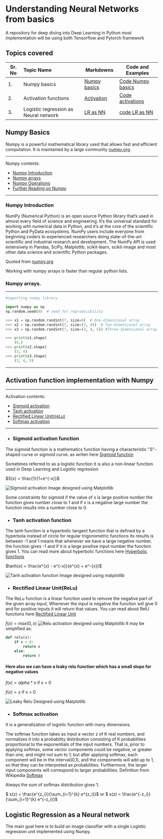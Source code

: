 # Understanding Neural Networks from basics

A repository for deep diving into Deep Learning in Python most implementation will be using both Tensorflow and Pytorch framework

<a name='0'></a>

## Topics covered

| Sr. No | Topic Name                            | Markdowns                           | Code and Examples               |
|--------|:--------------------------------------|-------------------------------------|---------------------------------|
| 1.     | Numpy basics           | [Numpy basics](#1) | [Code Numpy basics](Basic_Numpy.ipynb) |
| 2.     | Activation functions                  | [Activation](#2) | [Code activations](Activations) |
| 3.     | Logistic regression as Neural network | [LR as NN](#3)               | [code LR as NN](Log_regression_from_Deeplearning.ipynb)|

<a name='1'></a>

## Numpy Basics

Numpy is a powerful mathematical library used that allows fast and efficient computation. It is maintained by a large community [numpy.org](www.numpy.org).

*****
Numpy contents:

* [Numpy Introduction](#1_1)
* [Numpy arrays](#1_2)
* [Numpy Operations](#1_3)
* [Further Reading on Numpy](#1_4)

*****

<a name='1_1'></a>

### Numpy Introduction

NumPy (Numerical Python) is an open source Python library that’s used in almost every field of science and engineering. It’s the universal standard for working with numerical data in Python, and it’s at the core of the scientific Python and PyData ecosystems. NumPy users include everyone from beginning coders to experienced researchers doing state-of-the-art scientific and industrial research and development. The NumPy API is used extensively in Pandas, SciPy, Matplotlib, scikit-learn, scikit-image and most other data science and scientific Python packages.

Quoted from [numpy.org](www.numpy.org)

Working with numpy arrays is faster than regular python lists.

<a name='1_2'></a>

### Numpy arrays.

*****

```python
#importing numpy library

import numpy as np
np.random.seed(0)  # seed for reproducibility

>>> x1 = np.random.randint(7, size=6)  # One-dimensional array
>>> x2 = np.random.randint(7, size=(3, 4))  # Two-dimensional array
>>> x3 = np.random.randint(7, size=(3, 4, 5)) #Three-dimensional array

>>> print(x1.shape) 
    (6,)
>>> print(x2.shape)
    (3, 4)
>>> print(x3.shape)
    (3, 4, 5)
```

*****

<a name='2'></a>

## Activation function implementation with Numpy

******
Activation contents:

* [Sigmoid activation](#2_1)
* [Tanh activation](#2_2)
* [Rectified Linear Unit(reLu)](#2_3)
* [Softmax activation](#2_4)

******

<a name='2_1'></a>

* ### Sigmoid activation function

The sigmoid function is a mathematics function having a characteristic "S"-shaped curve or sigmoid curve. as writen here
[Sigmoid function](https://en.wikipedia.org/wiki/Sigmoid_function)

Sometimes referred to as a logistic function it is also a non-linear function used in Deep Learning and Logistic regression

$S(x) = \frac{1}{1+e^{-x}}$

![Sigmoid activation Image designed using Matplotlib](Images/Sigmoid%20Image.png)

Some constraints for sigmoid if the value of x is large positive number the function gives number close to 1
and if x is a negative large number the function results into a number close to 0.

<a name='2_2'></a>

* ### Tanh activation function

The tanh function is a hyperbolic tangent function that is defined by a hyperbola instead of circle
for regular trigonometric functions its results is between -1 and 1 means that whenever we have a large negative number. 
the function gives -1 and if it is a large positive input number the function gives 1.
You can read more about hyperbolic functions here [Hyperbolic functions](https://en.wikipedia.org/wiki/Hyperbolic_functions)

$tanh(x) = \frac{e^{x} - e^{-x}}{e^{x} + e^-{x}}$

![Tanh activation function Image designed using matplotlib](Images/Tanh%20Image.png)

<a name='2_3'></a>

* ### Rectified Linear Unit(ReLu)

The ReLu function is a linear function used to remove the negative part of the given array input,
Whenever the input is negative the function will give 0 and for positive inputs it will return that values.
You can read about RelU functions here [Rectified Linear Unit](https://en.wikipedia.org/wiki/Rectifier_(neural_networks))

$f(x) = max(0, x)$
![Relu activation designed using Matplotlib](Images/Relu.png)
It may be simplified as: 

```python
def relu(x):
    if x > 0:
        return x
    else:
        return 0
```

#### Here also we can have a leaky relu function which has a small slope for negative values

$f(x) = alpha * x$ if x < 0

$f(x) = x$ if x > 0

![Leaky Relu Designed using Matplotlib](Images/Leaky%20Relu.png)

<a name='2_4'></a>

* ### Softmax activation

It is a generalization of logistic function with many dimensions.

The softmax function takes as input a vector z of K real numbers, and normalizes it into a probability distribution consisting of K probabilities proportional to the exponentials of the input numbers. That is, prior to applying softmax, some vector components could be negative, or greater than one; and might not sum to 1; but after applying softmax, each component will be in the interval(0,1), and the components will add up to 1, so that they can be interpreted as probabilities. Furthermore, the larger input components will correspond to larger probabilities. Definition from Wikipedia [Softmax](https://en.wikipedia.org/wiki/Softmax_function)

Always the sum of softmax distribution gives 1.

$ s(z) = \frac{e^{z_i}}{\sum_{i=1}^{k} e^{z_i}}$
or
$ s(z) = \frac{e^{-z_i}}{\sum_{i=1}^{k} e^{-z_i}}$

<a name='3'></a>

## Logistic Regression as a Neural network

The main goal here is to build an image classifier with a single Logistic regression unit implemented using Numpy.
